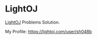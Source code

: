 # LightOJ

[LightOJ](https://lightoj.com) Problems Solution.

My Profile: https://lightoj.com/user/sh048b
